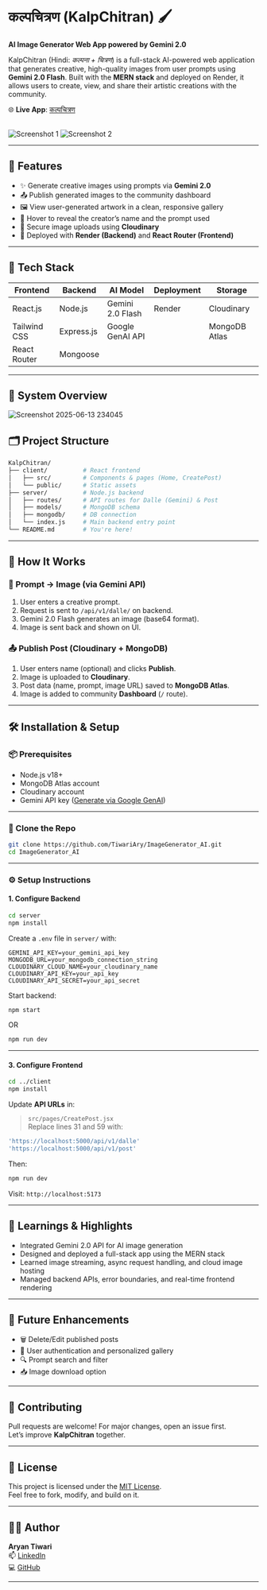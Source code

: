 # कल्पचित्रण (KalpChitran) 🖌️
**AI Image Generator Web App powered by Gemini 2.0**

KalpChitran (Hindi: *कल्पना + चित्रण*) is a full-stack AI-powered web application that generates creative, high-quality images from user prompts using **Gemini 2.0 Flash**. Built with the **MERN stack** and deployed on Render, it allows users to create, view, and share their artistic creations with the community.

🌐 **Live App**: [कल्पचित्रण](https://imagegenerator-ai-1.onrender.com)  
<br/>

![Screenshot 1](https://github.com/user-attachments/assets/985cb6fd-ee07-4be3-8452-9e373f0ac1c6)
![Screenshot 2](https://github.com/user-attachments/assets/11f22f8c-4817-49d9-bd9f-d70b634f16e1)

---

## 📸 Features

- ✨ Generate creative images using prompts via **Gemini 2.0**
- 📤 Publish generated images to the community dashboard
- 🖼️ View user-generated artwork in a clean, responsive gallery
- 🧠 Hover to reveal the creator’s name and the prompt used
- 🔐 Secure image uploads using **Cloudinary**
- 🚀 Deployed with **Render (Backend)** and **React Router (Frontend)**

---

## 🧱 Tech Stack

| Frontend       | Backend       | AI Model        | Deployment       | Storage          |
|----------------|---------------|-----------------|------------------|------------------|
| React.js       | Node.js       | Gemini 2.0 Flash| Render           | Cloudinary       |
| Tailwind CSS   | Express.js    | Google GenAI API|                  | MongoDB Atlas    |
| React Router   | Mongoose      |                 |                  |                  |

---

## 🌿 System Overview

![Screenshot 2025-06-13 234045](https://github.com/user-attachments/assets/f52503d3-6659-45ab-9758-644350fc3e5f)


## 🗂️ Project Structure

```bash
KalpChitran/
├── client/          # React frontend
│   ├── src/         # Components & pages (Home, CreatePost)
│   └── public/      # Static assets
├── server/          # Node.js backend
│   ├── routes/      # API routes for Dalle (Gemini) & Post
│   ├── models/      # MongoDB schema
│   ├── mongodb/     # DB connection
│   └── index.js     # Main backend entry point
└── README.md        # You're here!
```

---

## 🚀 How It Works

### 🔧 Prompt → Image (via Gemini API)
1. User enters a creative prompt.
2. Request is sent to `/api/v1/dalle/` on backend.
3. Gemini 2.0 Flash generates an image (base64 format).
4. Image is sent back and shown on UI.

### 📤 Publish Post (Cloudinary + MongoDB)
1. User enters name (optional) and clicks **Publish**.
2. Image is uploaded to **Cloudinary**.
3. Post data (name, prompt, image URL) saved to **MongoDB Atlas**.
4. Image is added to community **Dashboard** (`/` route).

---

## 🛠️ Installation & Setup

### 📦 Prerequisites
- Node.js v18+
- MongoDB Atlas account
- Cloudinary account
- Gemini API key ([Generate via Google GenAI](https://makersuite.google.com/app))

---

### 🔌 Clone the Repo

```bash
git clone https://github.com/TiwariAry/ImageGenerator_AI.git
cd ImageGenerator_AI
```

---

### ⚙️ Setup Instructions

#### 1. Configure Backend
```bash
cd server
npm install
```

Create a `.env` file in `server/` with:
```
GEMINI_API_KEY=your_gemini_api_key
MONGODB_URL=your_mongodb_connection_string
CLOUDINARY_CLOUD_NAME=your_cloudinary_name
CLOUDINARY_API_KEY=your_api_key
CLOUDINARY_API_SECRET=your_api_secret
```

Start backend:
```bash
npm start
```
OR
```bash
npm run dev
```

---

#### 3. Configure Frontend
```bash
cd ../client
npm install
```

Update **API URLs** in:
> `src/pages/CreatePost.jsx`  
Replace lines 31 and 59 with:
```js
'https://localhost:5000/api/v1/dalle'
'https://localhost:5000/api/v1/post'
```

Then:
```bash
npm run dev
```

Visit: `http://localhost:5173`

---

## 🧠 Learnings & Highlights

- Integrated Gemini 2.0 API for AI image generation
- Designed and deployed a full-stack app using the MERN stack
- Learned image streaming, async request handling, and cloud image hosting
- Managed backend APIs, error boundaries, and real-time frontend rendering

---

## 📣 Future Enhancements

- 🗑️ Delete/Edit published posts
- 🧾 User authentication and personalized gallery
- 🔍 Prompt search and filter
- 📥 Image download option

---

## 🤝 Contributing

Pull requests are welcome! For major changes, open an issue first.  
Let’s improve **KalpChitran** together.

---

## 📄 License

This project is licensed under the [MIT License](https://choosealicense.com/licenses/mit/).  
Feel free to fork, modify, and build on it.

---

## 👨‍💻 Author

**Aryan Tiwari**  
📫 [LinkedIn](https://www.linkedin.com/in/aryan-tiwari-6844a9250)  
💻 [GitHub](https://github.com/TiwariAry)

---
